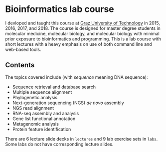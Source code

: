 # Bioinformatics lab course
I devloped and taught this course at [Graz University of Technology](https://www.tugraz.at/en/home/) in 2015, 2016, 2017, and 2018. The course is designed for master degree students in molecular medicine, molecular biology, and molecular biology with minimal prior exposure to bioinformatics and programming. This is a lab course with short lectures with a heavy emphasis on use of both command line and web-based tools.

## Contents
The topics covered include (with *sequence* meaning DNA sequence):
- Sequence retrieval and database search
- Multiple sequence alignment
- Phylogenetic analysis
- Next-generation sequencing (NGS) *de novo* assembly
- NGS read alignment
- RNA-seq assembly and analysis
- Gene list functional annotation
- Metagenomic analysis
- Protein feature identification

There are 6 lecture slide decks in `lectures` and 9 lab exercise sets in `labs`. Some labs do not have corresponding lecture slides.
